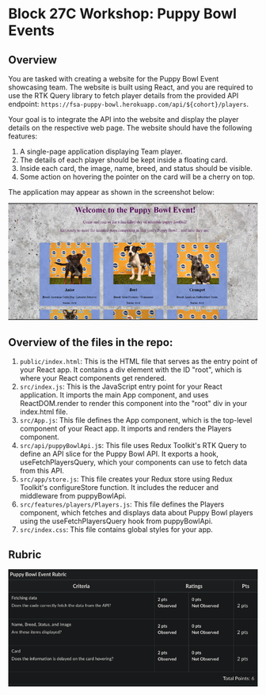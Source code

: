 # Block 27C Workshop: Puppy Bowl Events

## Overview
You are tasked with creating a website for the Puppy Bowl Event showcasing team. The website is built using React, and you are required to use the RTK Query library to fetch player details from the provided API endpoint: `https://fsa-puppy-bowl.herokuapp.com/api/${cohort}/players`.

Your goal is to integrate the API into the website and display the player details on the respective web page. The website should have the following features:

1. A single-page application displaying Team player.
2. The details of each player should be kept inside a floating card.
3. Inside each card, the image, name, breed, and status should be visible.
4. Some action on hovering the pointer on the card will be a cherry on top.

The application may appear as shown in the screenshot below:

![Example](./imgs/example.png)

## Overview of the files in the repo:

1. `public/index.html`: This is the HTML file that serves as the entry point of your React app. It contains a div element with the ID "root", which is where your React components get rendered.
2. `src/index.js`: This is the JavaScript entry point for your React application. It imports the main App component, and uses ReactDOM.render to render this component into the "root" div in your index.html file.
3. `src/App.js`: This file defines the App component, which is the top-level component of your React app. It imports and renders the Players component.
4. `src/api/puppyBowlApi.j`s: This file uses Redux Toolkit's RTK Query to define an API slice for the Puppy Bowl API. It exports a hook, useFetchPlayersQuery, which your components can use to fetch data from this API.
5. `src/app/store.js`: This file creates your Redux store using Redux Toolkit's configureStore function. It includes the reducer and middleware from puppyBowlApi.
6. `src/features/players/Players.js`: This file defines the Players component, which fetches and displays data about Puppy Bowl players using the useFetchPlayersQuery hook from puppyBowlApi.
7. `src/index.css`: This file contains global styles for your app.


## Rubric
![Rubric](./imgs/rubric.png)